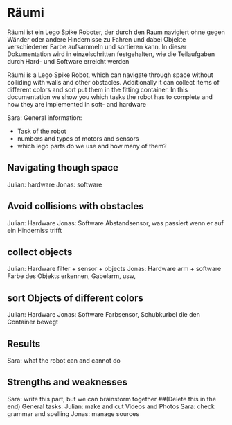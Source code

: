 # Räumi
Räumi ist ein Lego Spike Roboter, der durch den Raum navigiert ohne gegen Wänder oder andere Hindernisse zu Fahren und dabei Objekte verschiedener Farbe aufsammeln und sortieren kann.
In dieser Dokumentation wird in einzelschritten festgehalten, wie die Teilaufgaben durch Hard- und Software erreicht werden

Räumi is a Lego Spike Robot, which can navigate through space without colliding with walls and other obstacles. Additionally it can collect items of different colors and sort put them in the fitting container. In this documentation we show you which tasks the robot has to complete and how they are implemented in soft- and hardware

Sara: General information:
- Task of the robot
- numbers and types of motors and sensors
- which lego parts do we use and how many of them?
## Navigating though space
Julian: hardware
Jonas: software
## Avoid collisions with obstacles
Julian: Hardware
Jonas: Software
Abstandsensor, was passiert wenn er auf ein Hinderniss trifft
## collect objects
Julian: Hardware filter + sensor + objects
Jonas: Hardware arm + software
Farbe des Objekts erkennen, Gabelarm, usw,
## sort Objects of different colors
Julian: Hardware
Jonas: Software
Farbsensor, Schubkurbel die den Container bewegt
## Results
Sara: what the robot can and cannot do
## Strengths and weaknesses
Sara: write this part, but we can brainstorm together
##(Delete this in the end) General tasks:
Julian: make and cut Videos and Photos
Sara: check grammar and spelling
Jonas: manage sources
